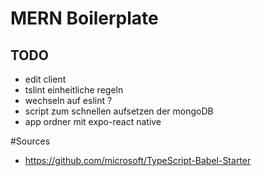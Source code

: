 # MERN Boilerplate
## TODO
- edit client
- tslint einheitliche regeln
- wechseln auf eslint ? 
- script zum schnellen aufsetzen der mongoDB
- app ordner mit expo-react native



#Sources 
- https://github.com/microsoft/TypeScript-Babel-Starter


